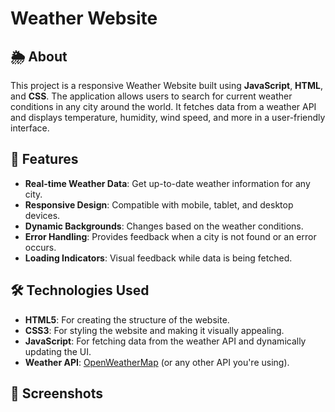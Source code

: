 # Weather Website
<!-- You can add a screenshot or logo of your website here -->

## 🌦️ About
This project is a responsive Weather Website built using **JavaScript**, **HTML**, and **CSS**. The application allows users to search for current weather conditions in any city around the world. It fetches data from a weather API and displays temperature, humidity, wind speed, and more in a user-friendly interface.

## 🚀 Features
- **Real-time Weather Data**: Get up-to-date weather information for any city.
- **Responsive Design**: Compatible with mobile, tablet, and desktop devices.
- **Dynamic Backgrounds**: Changes based on the weather conditions.
- **Error Handling**: Provides feedback when a city is not found or an error occurs.
- **Loading Indicators**: Visual feedback while data is being fetched.

## 🛠️ Technologies Used
- **HTML5**: For creating the structure of the website.
- **CSS3**: For styling the website and making it visually appealing.
- **JavaScript**: For fetching data from the weather API and dynamically updating the UI.
- **Weather API**: [OpenWeatherMap](https://openweathermap.org/api) (or any other API you're using).

## 📸 Screenshots
<!-- Add screenshots of your project here -->
